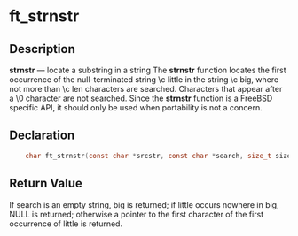# ft_strnstr

## Description
**strnstr** — locate a substring in a string
The **strnstr** function locates the first occurrence of the null-terminated string \c little in the string \c big, where not more than \c len characters are searched. Characters that appear after a \0 character are not searched. Since the **strnstr** function is a FreeBSD specific API, it should only be used when portability is not a concern.

## Declaration
```c
	char ft_strnstr(const char *srcstr, const char *search, size_t size_cmp)
```

## Return Value

If search is an empty string, big is returned; if little occurs nowhere in big, NULL is
returned; otherwise a pointer to the first character of the first occurrence of little is
returned.